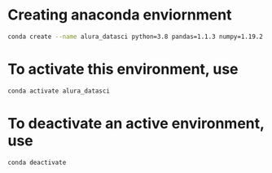 # Creating anaconda enviornment

```sh
conda create --name alura_datasci python=3.8 pandas=1.1.3 numpy=1.19.2 matplotlib=3.3.2 scikit-learn=0.23.2 seaborn=0.11.0 pytorch=1.7.1 
```

# To activate this environment, use

```sh
conda activate alura_datasci
```
# To deactivate an active environment, use

```sh 
conda deactivate
```
